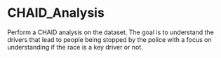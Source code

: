# CHAID_Analysis
 Perform a CHAID analysis on the dataset. The goal is to understand the drivers that lead  to people being stopped by the police with a focus on understanding if the race is a key  driver or not. 
